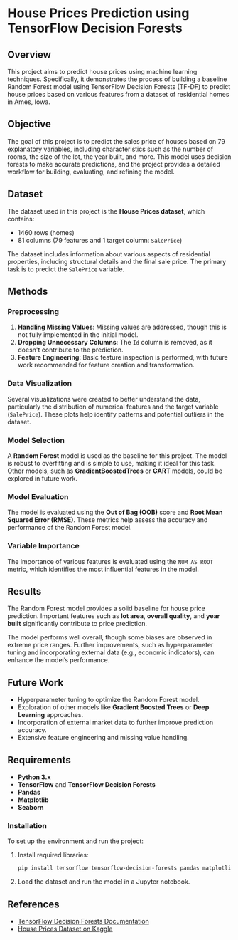 # House Prices Prediction using TensorFlow Decision Forests

## Overview
This project aims to predict house prices using machine learning techniques. Specifically, it demonstrates the process of building a baseline Random Forest model using TensorFlow Decision Forests (TF-DF) to predict house prices based on various features from a dataset of residential homes in Ames, Iowa.

## Objective
The goal of this project is to predict the sales price of houses based on 79 explanatory variables, including characteristics such as the number of rooms, the size of the lot, the year built, and more. This model uses decision forests to make accurate predictions, and the project provides a detailed workflow for building, evaluating, and refining the model.

## Dataset
The dataset used in this project is the **House Prices dataset**, which contains:
- 1460 rows (homes)
- 81 columns (79 features and 1 target column: `SalePrice`)

The dataset includes information about various aspects of residential properties, including structural details and the final sale price. The primary task is to predict the `SalePrice` variable.

## Methods

### Preprocessing
1. **Handling Missing Values**: Missing values are addressed, though this is not fully implemented in the initial model.
2. **Dropping Unnecessary Columns**: The `Id` column is removed, as it doesn't contribute to the prediction.
3. **Feature Engineering**: Basic feature inspection is performed, with future work recommended for feature creation and transformation.

### Data Visualization
Several visualizations were created to better understand the data, particularly the distribution of numerical features and the target variable (`SalePrice`). These plots help identify patterns and potential outliers in the dataset.

### Model Selection
A **Random Forest** model is used as the baseline for this project. The model is robust to overfitting and is simple to use, making it ideal for this task. Other models, such as **GradientBoostedTrees** or **CART** models, could be explored in future work.

### Model Evaluation
The model is evaluated using the **Out of Bag (OOB)** score and **Root Mean Squared Error (RMSE)**. These metrics help assess the accuracy and performance of the Random Forest model.

### Variable Importance
The importance of various features is evaluated using the `NUM AS ROOT` metric, which identifies the most influential features in the model.

## Results
The Random Forest model provides a solid baseline for house price prediction. Important features such as **lot area**, **overall quality**, and **year built** significantly contribute to price prediction.

The model performs well overall, though some biases are observed in extreme price ranges. Further improvements, such as hyperparameter tuning and incorporating external data (e.g., economic indicators), can enhance the model’s performance.

## Future Work
- Hyperparameter tuning to optimize the Random Forest model.
- Exploration of other models like **Gradient Boosted Trees** or **Deep Learning** approaches.
- Incorporation of external market data to further improve prediction accuracy.
- Extensive feature engineering and missing value handling.

## Requirements
- **Python 3.x**
- **TensorFlow** and **TensorFlow Decision Forests**
- **Pandas**
- **Matplotlib**
- **Seaborn**

### Installation
To set up the environment and run the project:

1. Install required libraries:
   ```bash
   pip install tensorflow tensorflow-decision-forests pandas matplotlib seaborn

2. Load the dataset and run the model in a Jupyter notebook.

## References
- [TensorFlow Decision Forests Documentation](https://www.tensorflow.org/decision_forests)
- [House Prices Dataset on Kaggle](https://www.kaggle.com/c/house-prices-advanced-regression-techniques)
